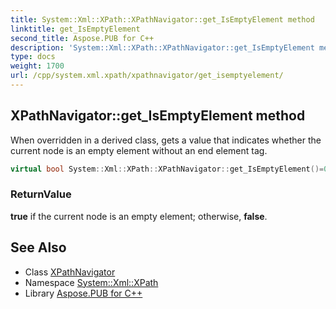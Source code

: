 ```yaml
---
title: System::Xml::XPath::XPathNavigator::get_IsEmptyElement method
linktitle: get_IsEmptyElement
second_title: Aspose.PUB for C++
description: 'System::Xml::XPath::XPathNavigator::get_IsEmptyElement method. When overridden in a derived class, gets a value that indicates whether the current node is an empty element without an end element tag in C++.'
type: docs
weight: 1700
url: /cpp/system.xml.xpath/xpathnavigator/get_isemptyelement/
---
```

## XPathNavigator::get_IsEmptyElement method


When overridden in a derived class, gets a value that indicates whether the current node is an empty element without an end element tag.

```cpp
virtual bool System::Xml::XPath::XPathNavigator::get_IsEmptyElement()=0
```


### ReturnValue

**true** if the current node is an empty element; otherwise, **false**.

## See Also

* Class [XPathNavigator](../)
* Namespace [System::Xml::XPath](../../)
* Library [Aspose.PUB for C++](../../../)
